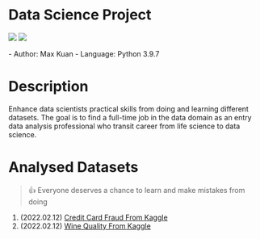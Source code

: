 # Data Science Project
<p>
	<img src="https://img.shields.io/badge/-python-61DAFB?logo=python">
	<img src="https://img.shields.io/github/license/WeiTaKuan/data_science_project">
</p>
- Author: Max Kuan
- Language: Python 3.9.7

# Description
Enhance data scientists practical skills from doing and learning different datasets. The goal is to find a full-time job in the data domain as an entry data analysis professional who transit career from life science to data science. 

# Analysed Datasets
>:thumbsup:
>Everyone deserves a chance to learn and make mistakes from doing
1. (2022.02.12) [Credit Card Fraud From Kaggle](https://github.com/WeiTaKuan/data_science_project/blob/main/CreditCardFraud/Exploratory_Data_Analysis.ipynb)
2. (2022.02.12) [Wine Quality From Kaggle](https://github.com/WeiTaKuan/data_science_project/blob/main/Wine%20Quality/Exploratory_Data_Analysis.ipynb)



